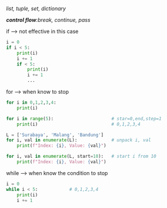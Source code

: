 *list, tuple, set, dictionary*

 ***control flow**:break, continue, pass*

if --> not effective in this case
```python
i = 0
if i < 5:
	print(i)
	i += 1
	if < 5:
		print(i)
		i += 1
		...
```

for --> when know to stop
```python
for i in 0,1,2,3,4:
	print(i)

for i in range(5):                      # star=0,end,step=1
	print(i)                            # 0,1,2,3,4

L = ['Surabaya', 'Malang', 'Bandung']
for i, val in enumerate(L):             # unpack i, val
	print(f"Index: {i}, Value: {val}")

for i, val in enumerate(L, start=10):   # start i from 10
	print(f"Index: {i}, Value: {val}")
```

while --> when know the condition to stop
```python
i = 0
while i < 5:            # 0,1,2,3,4
	print(i)
	i += 1
```

